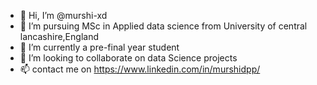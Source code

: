 - 👋 Hi, I’m @murshi-xd
- 👀 I’m pursuing MSc in Applied data science from University of central lancashire,England
- 🌱 I’m currently a pre-final year student
- 💞️ I’m looking to collaborate on data Science projects 
- 📫 contact me on https://www.linkedin.com/in/murshidpp/

<!---
murshi-xd/murshi-xd is a ✨ special ✨ repository because its `README.md` (this file) appears on your GitHub profile.
You can click the Preview link to take a look at your changes.
--->
